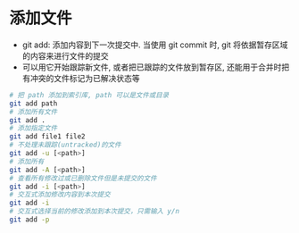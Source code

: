 # 添加文件

- git add: 添加内容到下一次提交中. 当使用 git commit 时, git 将依据暂存区域的内容来进行文件的提交
- 可以用它开始跟踪新文件, 或者把已跟踪的文件放到暂存区, 还能用于合并时把有冲突的文件标记为已解决状态等

```sh
# 把 path 添加到索引库, path 可以是文件或目录
git add path
# 添加所有文件
git add .
# 添加指定文件
git add file1 file2
# 不处理未跟踪(untracked)的文件
git add -u [<path>]
# 添加所有
git add -A [<path>]
# 查看所有修改过或已删除文件但是未提交的文件
git add -i [<path>]
# 交互式添加修改内容到本次提交
git add -i
# 交互式选择当前的修改添加到本次提交，只需输入 y/n
git add -p
```
